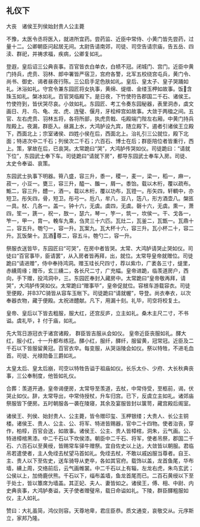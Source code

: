 ## 礼仪下


大丧　诸侯王列侯始封贵人公主薨

不豫，太医令丞将医入，就进所宜药。尝药监、近臣中常侍、小黄门皆先尝药，过量十二。公卿朝臣问起居无间。太尉告请南郊，司徒、司空告请宗庙，告五岳、四渎、群祀，并祷求福，疾病，公卿复如礼。

登遐，皇后诏三公典丧事。百官皆衣白单衣，白帻不冠。闭城门、宫门。近臣中黄门持兵，虎贲、羽林、郎中署皆严宿卫，宫府各警，北军五校绕宫屯兵，黄门令、尚书、御史、谒者昼夜行陈。三公启手足色肤如礼。皇后、皇太子、皇子哭踊如礼。沐浴如礼。守宫令兼东园匠将女执事，黄绵、缇缯、金缕玉柙如故事。饭含珠玉如礼。槃冰如礼。百官哭临殿下。是日夜，下竹使符告郡国二千石、诸侯王。竹使符到，皆伏哭尽哀。小敛如礼。东园匠、考工令奏东园秘器，表里洞赤，虡文画日、月、鸟、龟、龙、虎、连璧、偃月，牙桧梓宫如故事。大敛于两楹之间。五官、左右虎贲、羽林五将，各将所部，执虎贲戟、屯殿端门陛左右厢，中黄门持兵陛殿上。夜漏，群臣入。昼漏上水，大鸿胪设九宾，随立殿下。遏者引诸侯王立殿下，西面北上；宗室诸侯、四姓小侯在后，西面北上。治礼引三公就位，殿下北面；特进次中二千石；列侯次二千石；六百石、博士在后；群臣陪位者皆重行，西上。策，掌故在后，已哀哭。太常跪曰“哭”，大鸿胪传哭如仪。司徒跪曰：“请就下位”，东园武士奉下车。司徒跪曰“请就下房”，都导东园武士奉车入房。司徒、太史令奉谥、哀策。

东园武士执事下明器。筲八盛，容三升，黍一，稷一，麦一，梁一，稻一，麻一，菽一，小豆一。甕三，容三升，醯一、醢一，屑一。黍饴。载以木桁，覆以疏布。甒二，容三升，醴一，酒一。载以木桁，覆以功布，瓦镫一。彤矢四，轩輖中，亦短卫。彤矢四，骨，短卫。彤弓一。卮八，牟八，豆八，笾八，形方酒壶八。槃匜一具。杖、几各一。盖一。钟十六，无虡。虡四，无虡。磬十六，无虡。熏一，萧四，笙一，篪一，祝一，敔一，瑟六，琴一，竽一，筑一，坎侯一。干、戈各一，笮一，甲一，胄一。輓车九乘，刍灵三十六匹。瓦灶二，瓦釜二，瓦甑一。瓦鼎十二，容五升。匏勺一，容一升。瓦案九。瓦大杯十六，容三升。瓦小杯二十，容二升。瓦饭槃十。瓦酒尊二，容五斗。匏勺二，容一升。

祭服衣送皆毕，东园匠曰“可哭”，在房中者皆哭。太常、大鸿胪请哭止哭如仪。司徒曰“百官事毕，臣请罢”，从入房者皆再拜，出，就位。太常导皇帝就赠位。司徒跪曰“请进赠”，侍中奉持鸿洞。赠玉珪长尺四寸，荐以紫巾，广袤各三寸，缇里，赤纁周缘；赠币，玄三纁二，各长尺二寸，广充幅。皇帝进跪，临羡道房户，西向，手下赠，投鸿洞中，三。东园匠奉封入藏房中。太常跪曰“皇帝敬再拜，请哭”，大鸿胪传哭如仪。太常跪曰“赠事毕”，皇帝促就位。容根车游载容衣。司徒至便殿，并B37C骑皆从容车玉帐下。司徒跪曰“请就幄”，导登。尚衣奉衣，以次奉器衣物，藏于便殿。太祝进醴献。凡下，用漏十刻。礼毕，司空将校复土。

皇帝、皇后以下皆去粗服，服大红，还宫反庐，立主如礼。桑木主尺二寸，不书谥。虞礼毕，礻付于庙，如礼。

先大驾日游冠衣于诸宫诸殿， 群臣皆吉服从会如仪。 皇帝近臣丧服如礼。醳大红，服小红，十一升都布练冠。醳小红，服纤，醳纤，服留黄，冠常冠。近臣及二千石以下皆服留黄冠。百官衣皁。每变服，从哭诣陵会如仪。祭以特牲，不进毛血首。司徒、光禄勋备三爵如礼。

太皇太后、皇太后崩，司空以特牲告谥于祖庙如仪。长乐太仆、少府、大长秋典丧事，三公奉制度，他皆如礼仪。

合葬：羡道开通，皇帝谒便房，太常导至羡道，去杖，中常侍受，至柩前，谒，伏哭止如仪。辞，太常导出，中常侍授杖，升车归宫。已下，反虞立主如礼。诸郊庙祭服皆下便房。五时朝服各一袭在陵寝，其余及宴服皆封以箧笥，藏宫殿后阁室。

诸侯王、列侯、始封贵人、公主薨，皆令赠印玺、玉柙银缕；大贵人、长公主铜楼。诸侯王、贵人、公主、公、将军、特进皆赐器，官中二十四物。使者治丧，穿作，柏椁，百官会送，如故事。诸侯王、公主、贵人皆樟棺，洞朱，云气画。公、特进樟棺黑漆。中二千石以下坎侯漆。朝臣中二千石、将军，使者吊祭，郡国二千石、六百石以至黄绶，皆赐常车驿牛赠祭。宜自佐史以上达，大敛皆以朝服。君临吊若遣使者，主人免绖去杖望马首如礼。免绖去杖，不敢以戚凶服当尊者。自王、主、贵人以下至佐史，送车骑导从吏卒，各如其官府。载饰以盖，龙首鱼尾，华布墙，纁上周，交络前后，云气画帷裳。中二千石以上有辎，左龙右虎，朱鸟玄武；公侯以上，加倚鹿伏熊。千石以下，缁布盖墙，鱼龙首尾而已。二百石黄绶以下至于处士，皆以簟席为墙盖。其正妃、夫人、妻皆如之。诸侯王，傅、相、中尉、内史典丧事，大鸿胪奏谥，天子使者赠璧帛，载日命谥如礼。下陵，群臣醳粗服如仪，主人如礼。

赞曰：大礼虽简，鸿仪则容。天尊地卑，君庄臣恭。质文通变，哀敬交从。元序斯立，家邦乃隆。

